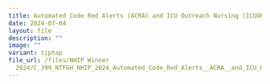 ```yaml
---
title: Automated Code Red Alerts (ACRA) and ICU Outreach Nursing (ICUORN) Service
date: 2024-07-04
layout: file
description: ""
image: ""
variant: tiptap
file_url: /files/NHIP Winner
  2024/C_399_NTFGH_NHIP_2024_Automated_Code_Red_Alerts__ACRA__and_ICU_Outreach_Nursing__ICUORN__Service.pdf
---
```

